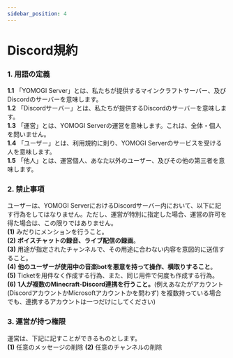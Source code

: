 ```yaml
---
sidebar_position: 4
---
```


# Discord規約
### 1. 用語の定義
**1.1** 「YOMOGI Server」とは、私たちが提供するマインクラフトサーバー、及びDiscordのサーバーを意味します。<br />
**1.2** 「Discordサーバー」とは、私たちが提供するDiscordのサーバーを意味します。<br />
**1.3** 「運営」とは、YOMOGI Serverの運営を意味します。これは、全体・個人を問いません。<br />
**1.4** 「ユーザー」とは、利用規約に則り、YOMOGI Serverのサービスを受ける人を意味します。<br />
**1.5** 「他人」とは、運営個人、あなた以外のユーザー、及びその他の第三者を意味します。<br />

### 2. 禁止事項
ユーザーは、YOMOGI ServerにおけるDiscordサーバー内において、以下に記す行為をしてはなりません。ただし、運営が特別に指定した場合、運営の許可を得た場合は、この限りではありません。<br />
**(1)** みだりにメンションを行うこと。<br />
**(2)** **ボイスチャットの録音、ライブ配信の録画**。<br />
**(3)** 用途が指定されたチャンネルで、その用途に合わない内容を意図的に送信すること。<br />
**(4)** **他のユーザーが使用中の音楽botを悪意を持って操作、横取りすること**。<br />
**(5)** Ticketを用件なく作成する行為、また、同じ用件で何度も作成する行為。<br />
**(6)** **1人が複数のMinecraft-Discord連携を行うこと。**(例えあなたがアカウント(DiscordアカウントかMicrosoftアカウントかを問わず)
を複数持っている場合でも、連携するアカウントは一つだけにしてください)<br />

### 3. 運営が持つ権限
運営は、下記に記すことができるものとします。<br />
**(1)** 任意のメッセージの削除
**(2)** 任意のチャンネルの削除